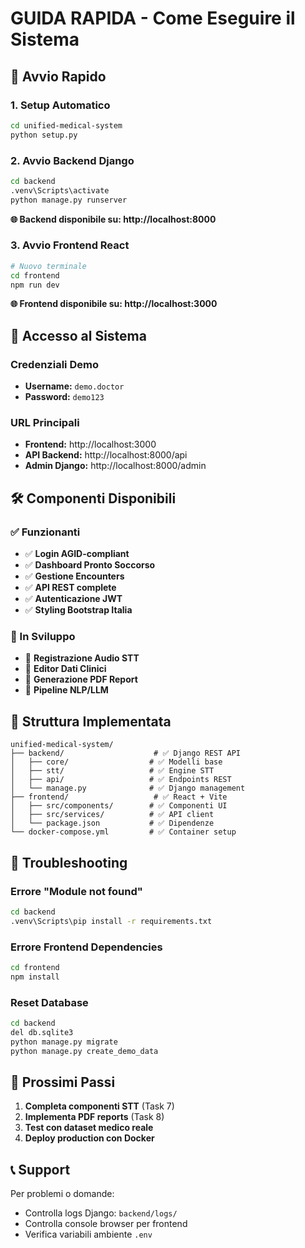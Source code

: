 # GUIDA RAPIDA - Come Eseguire il Sistema

## 🚀 Avvio Rapido

### 1. Setup Automatico
```bash
cd unified-medical-system
python setup.py
```

### 2. Avvio Backend Django
```bash
cd backend
.venv\Scripts\activate
python manage.py runserver
```
**🌐 Backend disponibile su: http://localhost:8000**

### 3. Avvio Frontend React
```bash
# Nuovo terminale
cd frontend  
npm run dev
```
**🌐 Frontend disponibile su: http://localhost:3000**

## 👤 Accesso al Sistema

### Credenziali Demo
- **Username:** `demo.doctor`
- **Password:** `demo123`

### URL Principali
- **Frontend:** http://localhost:3000
- **API Backend:** http://localhost:8000/api
- **Admin Django:** http://localhost:8000/admin

## 🛠️ Componenti Disponibili

### ✅ Funzionanti
- ✅ **Login AGID-compliant**
- ✅ **Dashboard Pronto Soccorso**  
- ✅ **Gestione Encounters**
- ✅ **API REST complete**
- ✅ **Autenticazione JWT**
- ✅ **Styling Bootstrap Italia**

### 🔄 In Sviluppo
- 🔄 **Registrazione Audio STT**
- 🔄 **Editor Dati Clinici**
- 🔄 **Generazione PDF Report**
- 🔄 **Pipeline NLP/LLM**

## 📁 Struttura Implementata

```
unified-medical-system/
├── backend/                    # ✅ Django REST API
│   ├── core/                  # ✅ Modelli base
│   ├── stt/                   # ✅ Engine STT 
│   ├── api/                   # ✅ Endpoints REST
│   └── manage.py              # ✅ Django management
├── frontend/                   # ✅ React + Vite
│   ├── src/components/        # ✅ Componenti UI
│   ├── src/services/          # ✅ API client
│   └── package.json           # ✅ Dipendenze
└── docker-compose.yml         # ✅ Container setup
```

## 🔧 Troubleshooting

### Errore "Module not found"
```bash
cd backend
.venv\Scripts\pip install -r requirements.txt
```

### Errore Frontend Dependencies
```bash
cd frontend
npm install
```

### Reset Database
```bash
cd backend
del db.sqlite3
python manage.py migrate
python manage.py create_demo_data
```

## 🎯 Prossimi Passi

1. **Completa componenti STT** (Task 7)
2. **Implementa PDF reports** (Task 8)  
3. **Test con dataset medico reale**
4. **Deploy production con Docker**

## 📞 Support

Per problemi o domande:
- Controlla logs Django: `backend/logs/`
- Controlla console browser per frontend
- Verifica variabili ambiente `.env`